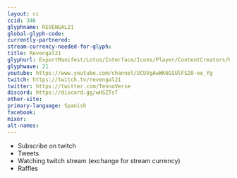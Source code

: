 ```yaml
---
layout: cc
ccid: 346
glyphname: REVENGAL21
global-glyph-code:
currently-partnered:
stream-currency-needed-for-glyph:
title: Revengal21
glyphurl: ExportManifest/Lotus/Interface/Icons/Player/ContentCreators/Revengal.png
glyphwave: 21
youtube: https://www.youtube.com/channel/UCUVgAwWK6GSUlFS20-ee_Yg
twitch: https://twitch.tv/revengal21
twitter: https://twitter.com/TennoVerse
discord: https://discord.gg/wHSZTsT
other-site:
primary-language: Spanish
facebook:
mixer:
alt-names:
---
```

* Subscribe on twitch
* Tweets
* Watching twitch stream (exchange for stream currency)
* Raffles
